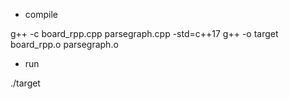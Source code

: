 - compile

g++ -c board_rpp.cpp parsegraph.cpp -std=c++17
g++ -o target board_rpp.o parsegraph.o

- run 

./target